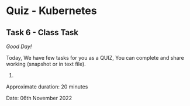 # Quiz  - Kubernetes

## Task 6 - Class Task 
*Good Day!* 

Today, We have few tasks for you as a QUIZ, You can complete and share working (snapshot or in text file).


1.  

Approximate duration: 20 minutes 


Date: 06th November 2022